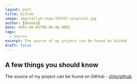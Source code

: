 ```yaml
---
layout: post
title: Github
image: img/callum-shaw-555357-unsplash.jpg
author: [Beanba]
date: 4991-06-05T00:00:00.000Z
tags:
  - Source
excerpt: The source of my project can be found on GitHub
draft: false
---
```


## **A few things you should know**

The source of my project can be found on GitHub - [zlrlo/github](https://github.com/zlrlo)

<!-- ### Key skills

**🌏 Language** : `HTML`, `CSS`, `Typescript`, `Javascript`<br />
**🌴 Frontend** : `React(Hooks API)`, `styled-components`, `Redux`, `GraphQL`, `Storybook`, `Tailwind`<br />
**🌱 Backend** : `Node.js`, `Express`, `MySQL`, `Passport`, `Sequelize`, `Apollo`, `MongoDB`<br />
**💫 DevOps** : `NCP(Naver Cloud Platform)`, `Heroku`, `Netlify`<br /> -->
